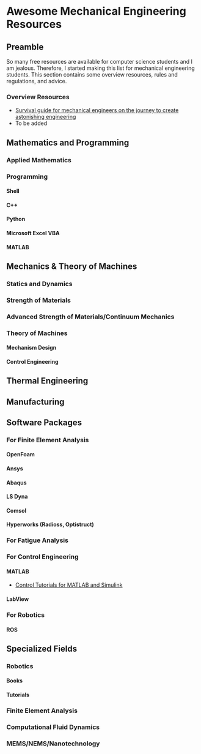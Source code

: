 # Awesome Mechanical Engineering Resources
## Preamble
So many free resources are available for computer science students and I am jealous. Therefore, I started making this list for mechanical engineering students. This section contains some overview resources, rules and regulations, and advice.

### Overview Resources
* [Survival guide for mechanical engineers on the journey to create astonishing engineering](https://nutsandbolts.quora.com/Survival-guide-for-mechanical-engineers-on-the-journey-to-create-astonishing-engineering)
* To be added

## Mathematics and Programming
### Applied Mathematics

### Programming
#### Shell
#### C++
#### Python
#### Microsoft Excel VBA
#### MATLAB

## Mechanics & Theory of Machines
### Statics and Dynamics
### Strength of Materials
### Advanced Strength of Materials/Continuum Mechanics
### Theory of Machines
#### Mechanism Design
#### Control Engineering

## Thermal Engineering

## Manufacturing

## Software Packages
### For Finite Element Analysis
#### OpenFoam
#### Ansys
#### Abaqus
#### LS Dyna
#### Comsol
#### Hyperworks (Radioss, Optistruct)
### For Fatigue Analysis
### For Control Engineering
#### MATLAB
* [Control Tutorials for MATLAB and Simulink](http://ctms.engin.umich.edu/CTMS/index.php?aux=Home)

#### LabView

### For Robotics
#### ROS

## Specialized Fields
### Robotics
#### Books
#### Tutorials
### Finite Element Analysis
### Computational Fluid Dynamics
### MEMS/NEMS/Nanotechnology
